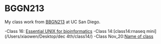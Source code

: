# BGGN213
My class work from [BBGN213](https://bioboot.github.io/bggn213_F24/) at UC San Diego.


-Class 16: [Essential UNIX for bioinformatics]()
-Class 14:[class14:rnaseq mini](/Users/xiaowen/Desktop/dec 4th/class14/)
-Class Nov_20:[Name of class]()
